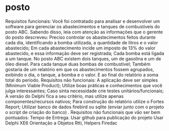 # posto

Requisitos funcionais:
Você foi contratado para analisar e desenvolver um software para gerenciar os abastecimentos e tanques de combustíveis do posto ABC. Sabendo disso, leia com atenção as informações que o gerente do posto descreveu:
Preciso controlar os abastecimentos feitos durante cada dia, identificando a bomba utilizada, a quantidade de litros e o valor abastecido;
Em cada abastecimento incide um imposto de 13% do valor abastecido, e essa informação deve ser registrada;
Cada bomba está ligada a um tanque. No posto ABC existem dois tanques, um de gasolina e um de óleo diesel. Para cada tanque duas bombas de combustível;
Também gostaria de um relatório em que os abastecimentos fossem agrupados, exibindo o dia, o tanque, a bomba e o valor. E ao final do relatório a soma total do período.
Requisitos não funcionais:
A aplicação deve ser simples (Minimum Viable Product);
Utilize boas práticas e conhecimentos que você julga interessantes;
Caso sinta necessidade crie testes unitários/funcionais;
A versão do Delphi fica a seu critério, mas utilize apenas componentes/recursos nativos;
Para construção do relatório utilize o Fortes Report;
Utilizar banco de dados firebird ou sqlite (enviar junto com o projeto o script de criação do banco) .
Requisitos não funcionais que vão ser bem pontuados:
Tempo de Entrega.
Usar github para publicação do projeto
Usar Delphi XE6
Orientação a Objetos
Rtti, Helpers
Firedac
